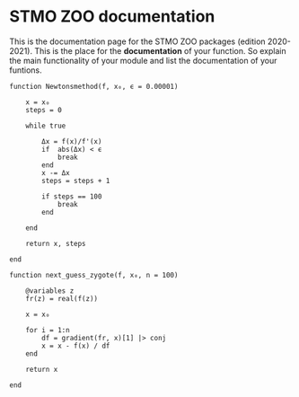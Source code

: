 # STMO ZOO documentation

This is the documentation page for the STMO ZOO packages (edition 2020-2021). This is the place for the **documentation**
of your function. So explain the main functionality of your module and list the documentation of your funtions.

```@contents
function Newtonsmethod(f, x₀, ϵ = 0.00001)
	
	x = x₀
	steps = 0
	
	while true
		
		Δx = f(x)/f'(x)
		if 	abs(Δx) < ϵ
			break  
		end 	
		x -= Δx 
		steps = steps + 1
		
		if steps == 100
			break 
		end 
	
	end 
	
	return x, steps
	
end 
```

```@contents
function next_guess_zygote(f, x₀, n = 100)
	
	@variables z
	fr(z) = real(f(z))
	
	x = x₀
	
	for i = 1:n
		df = gradient(fr, x)[1] |> conj
		x = x - f(x) / df
	end 
	
	return x
	
end 
```

```@contents

```
```@contents

```
